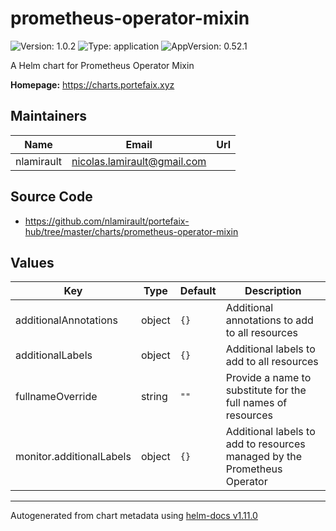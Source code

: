 # prometheus-operator-mixin

![Version: 1.0.2](https://img.shields.io/badge/Version-1.0.2-informational?style=flat-square) ![Type: application](https://img.shields.io/badge/Type-application-informational?style=flat-square) ![AppVersion: 0.52.1](https://img.shields.io/badge/AppVersion-0.52.1-informational?style=flat-square)

A Helm chart for Prometheus Operator Mixin

**Homepage:** <https://charts.portefaix.xyz>

## Maintainers

| Name | Email | Url |
| ---- | ------ | --- |
| nlamirault | <nicolas.lamirault@gmail.com> |  |

## Source Code

* <https://github.com/nlamirault/portefaix-hub/tree/master/charts/prometheus-operator-mixin>

## Values

| Key | Type | Default | Description |
|-----|------|---------|-------------|
| additionalAnnotations | object | `{}` | Additional annotations to add to all resources |
| additionalLabels | object | `{}` | Additional labels to add to all resources |
| fullnameOverride | string | `""` | Provide a name to substitute for the full names of resources |
| monitor.additionalLabels | object | `{}` | Additional labels to add to resources managed by the Prometheus Operator |

----------------------------------------------
Autogenerated from chart metadata using [helm-docs v1.11.0](https://github.com/norwoodj/helm-docs/releases/v1.11.0)

